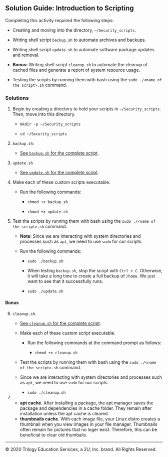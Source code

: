 ## Solution Guide: Introduction to Scripting

Completing this activity required the following steps:

- Creating and moving into the directory, `~/Security_scripts`.

- Writing shell script `backup.sh` to automate archives and backups.

- Writing shell script `update.sh` to automate software package updates and removal.

- **Bonus:** Writing shell script `cleanup.sh` to automate the cleanup of cached files and generate a report of system resource usage.

- Testing the scripts by running them with bash using the `sudo ./<name of the script>.sh` command.

### Solutions

1. Begin by creating a directory to hold your scripts in `~/Security_scripts`. Then, move into this directory.

    - `mkdir -p ~/Security_scripts`  

    - `cd ~/Security_scripts`

2. `backup.sh`:

   - [See `backup.sh` for the complete script](backup.sh).

3. `update.sh` 

   - [See `update.sh` for the complete script](update.sh).
  
4. Make each of these custom scripts executable.

   - Run the following commands:
 
      - `chmod +x backup.sh`  

     - `chmod +x update.sh`  
    
5. Test the scripts by running them with bash using the `sudo ./<name of the script>.sh` command.

    - **Note**: Since we are interacting with system directories and processes such as `apt`, we need to use `sudo` for our scripts.

   - Run the following commands:

     - `sudo ./backup.sh`

      - When testing `backup.sh`, stop the script with `Ctrl + C`. Otherwise, it will take a long time to create a full backup of `/home`. We just want to see that it successfully runs. 

     - `sudo ./update.sh`

#### Bonus

6. `cleanup.sh`.

   - [See `cleanup.sh` for the complete script](cleanup.sh). 

   - Make each of these custom script executable.

     - Run the following commands at the command prompt as follows:

       - `chmod +x cleanup.sh`

   - Test the scripts by running them with bash using the `sudo ./<name of the script>.sh` command.

   - Since we are interacting with system directories and processes such as `apt`, we need to use `sudo` for our scripts.

     - `sudo ./cleanup.sh`

7.  - **apt cache**. After installing a package, the apt manager saves the package and dependencies in a cache folder.  They remain after installation unless the apt cache is cleared.
    -  **thumbnails cache**.  With each image file, your Linux distro creates a thumbnail when you view images in your file manager.  Thumbnails often remain for pictures that no loger exist. Therefore, this can be beneficial to clear old thumbails.

---
© 2020 Trilogy Education Services, a 2U, Inc. brand. All Rights Reserved.  
